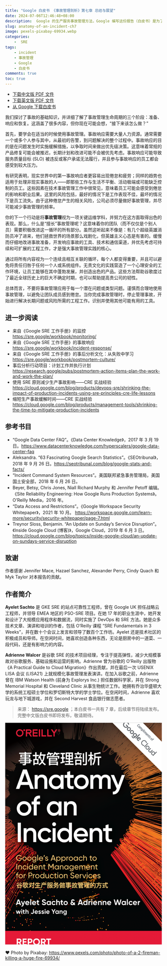 ```yaml
---
title: "Google 白皮书 《事故管理剖析》第七章 总结与展望"
date: 2024-07-06T12:46:48+08:00
description:  Google 的生产服务事故管理方法，Google 编写这份报告（白皮书）是为了分享&总结一份：技术事故响应实践的指南。
slug: anatomy-of-an-incident-ch7
image: pexels-pixabay-69934.webp
categories:
    -  SRE
tags:
    - incident
    - 事故管理
    - Google
    - 白皮书
comments: true
toc: true
---
```


* [下载中文版 PDF 文件](/wp/anatomy-of-an-incident-cn.pdf)
* [下载英文版 PDF 文件](/wp/anatomy-of-an-incident.pdf)
* [从 Google 下载白皮书](https://sre.google/resources/practices-and-processes/anatomy-of-an-incident/)

我们探讨了事故的基础知识，并详细了解了事故管理生命周期的三个阶段：准备、响应和恢复。这涵盖了很多内容，但你现在可能会想，“接下来该怎么做？”

首先，要学会在适当的时候使用事故管理。事故响应需要大量人力资源。通常需要一个或多个人参与其中，从最初的告警，到问题解决的整个过程中。事故响应的目的是在问题发生时实施缓解措施，以争取时间来做出优先级决策。这意味着常规的产品修复可能会被推迟，长期计划和改进可能不会被优先考虑。事故响应可能导致服务质量目标 (SLO) 被违反或客户承诺无法履行，并且参与事故响应的员工都会感受到较大压力。

有研究表明，现实世界中的第一事故响应者更容易出现倦怠和疲劳；同样的趋势也适用于处理非现实事故的人——即那些工作与生活不平衡、活动极端或可能缺乏控制的员工。这些因素在技术事故管理工作中很常见，意味着员工可能会感受到倦怠的影响和职业后果。这里的风险包括，最好的情况下是工作表现不佳，最坏的情况下是员工流失。由于这种倦怠产生的相关风险，公司必须尽量做好事故管理，并尽可能减少事故管理的频率。

你的下一个行动是将**事故管理**视为一项关键运维学科，并努力在这方面取得出色的表现。那么，什么是“擅长”事故管理呢？这意味着你的团队（而不仅仅是个别人员）需要积极改进这一循环的所有部分。虽然这听起来不像是：有几个超级英雄消防员冲了进来，他们拯救世界的场景那么戏剧化，但英雄主义心态是有害的。缓慢而仔细地改进事故准备，开发响应事故的工具、技术和通信渠道，并优先考虑可持续和可扩展的工程工作，才是强大事故管理实践的核心。

通过将所有内容视为一个连续且相互关联的循环，每个人都变得重要，并且可以避免将责任归咎于任何一个人或系统组件。无责文化的实践营造了一个心理安全的工作环境，让员工能够在其中蓬勃发展，并创造出色的产品。这些方法帮助谷歌度过了最近全球历史上的巨大不确定时期，也可以帮助提高贵公司的韧性。

总体而言，不要将事故管理应用于每一个潜在问题或类型问题。谨慎而合理地使用事故管理，以避免让团队成员感到倦怠。当你完成事故管理时，停止管理事故，开始进行解决长期问题或风险所需的工程工作。识别并使用其他可能有用的工具。

## 进一步阅读

* 来自《Google SRE 工作手册》的监控 <https://sre.google/workbook/monitoring/>
* 来自《Google SRE 工作手册》的事故响应 <https://sre.google/workbook/incident-response/>
* 来自《Google SRE 工作手册》的事后分析文化：从失败中学习 <https://sre.google/workbook/postmortem-culture/>
* 事后分析行动项目：计划工作并执行计划 <https://research.google/pubs/postmortem-action-items-plan-the-work-and-work-the-plan/>
* 使用 SRE 原则减少生产事故影响——CRE 实战经验 <https://cloud.google.com/blog/products/devops-sre/shrinking-the-impact-of-production-incidents-using-sre-principles-cre-life-lessons>
* 缩短生产事故缓解时间——CRE 实战经验 <https://cloud.google.com/blog/products/management-tools/shrinking-the-time-to-mitigate-production-incidents>

## 参考书目

* “Google Data Center FAQ”。《Data Center Knowledge》，2017 年 3 月 19 日。<https://www.datacenterknowledge.com/hyperscalers/google-data-center-faq>
* Aleksandra. “63 Fascinating Google Search Statistics”。《SEOtribunal》，2018 年 9 月 26 日。<https://seotribunal.com/blog/google-stats-and-facts/>
* “Incident Command System Resources”。美国联邦紧急事务管理局，美国国土安全部，2018 年 6 月 26 日。
* Beyer, Betsy, Chris Jones, Niall Richard Murphy 和 Jennifer Petoff 编辑。 《Site Reliability Engineering: How Google Runs Production Systems》。O’Reilly Media，2016 年。
* “Data Access and Restrictions”。《Google Workspace Security Whitepaper》，2021 年 10 月。 <https://workspace.google.com/learn-more/security/security-whitepaper/page-7.html>
* Treynor Sloss, Benjamin. “An Update on Sunday’s Service Disruption”。《Inside Google Cloud (博客)》，Google Cloud，2019 年 6 月 3 日。 <https://cloud.google.com/blog/topics/inside-google-cloud/an-update-on-sundays-service-disruption>

## 致谢

作者感谢 Jennifer Mace, Hazael Sanchez, Alexander Perry, Cindy Quach 和 Myk Taylor 对本报告的贡献。

## 作者简介

**Ayelet Sachto** 是 GKE SRE 的站点可靠性工程师，曾在 Google UK 担任战略云工程师，并领导 EMEA 地区的 PSO-SRE 项目。在她 17 年的职业生涯中，她开发和设计了大规模应用程序和数据流，同时实施了 DevOps 和 SRE 方法。她是众多技术文章、演讲和培训的作者，包括 O’Reilly 课程 “SRE Fundamentals in 3 Weeks”，并在数十个会议上发言和领导了数百个工作坊。Ayelet 还是技术社区的积极成员和导师。在空闲时间，她喜欢创造各种东西，无论是厨房中的一道菜、一段代码，还是有影响力的内容。

**Adrienne Walcer** 是谷歌 SRE 的技术项目经理，专注于提高弹性，减少大规模事故对谷歌服务、基础设施和运营的影响。Adrienne 曾为谷歌的 O’Reilly 出版物 《A Practical Guide to Cloud Migration》作出贡献，并在最后一次 USENIX LISA 会议 (LISA21) 上就规模化事故管理发表演讲。在加入谷歌之前，Adrienne 曾在 IBM Watson Health (前身为 Explorys Inc.) 担任数据科学家，并在 Strong Memorial Hospital 和 Cleveland Clinic 从事生物统计工作。她拥有乔治华盛顿大学的系统工程硕士学位和罗切斯特大学的学士学位。在空闲时间，Adrienne 喜欢玩龙与地下城游戏，并在 Second Harvest 食品银行做志愿者。

> 来源： <https://sre.google> ；本白皮书一共有 7 章，后续章节将陆续发布。完整中文版白皮书即将发布，敬请期待。

![cover](/img/anatomy-of-an-incident.png)

❤️ Photo by Pixabay: <https://www.pexels.com/photo/photo-of-a-2-fireman-killing-a-huge-fire-69934/>
